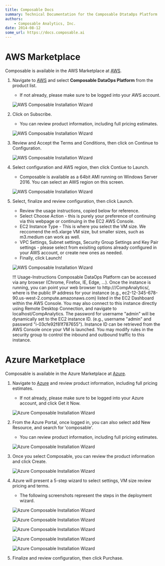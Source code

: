 ```yaml
---
title: Composable Docs
summary: Technical Documentation for the Composable DtataOps Platform
authors:
    - Composable Analytics, Inc.
date: 2014-08-12
some_url: https://docs.composable.ai
---
```


# AWS Marketplace

Composable is available in the AWS Marketplace at [AWS](https://aws.amazon.com/marketplace/seller-profile?id=911f5969-ae5e-4de9-acca-b8f606972771).

1. Navigate to [AWS](https://aws.amazon.com/marketplace/seller-profile?id=911f5969-ae5e-4de9-acca-b8f606972771) and select **Composable DataOps Platform** from the product list.
    - If not already, please make sure to be logged into your AWS account.
    
    ![AWS Composable Installation Wizard](img/01.04.AWS_Install_01.png)
    
2. Click on Subscribe. 
    - You can review product information, including full pricing estimates.

    ![AWS Composable Installation Wizard](img/01.04.AWS_Install_02.png)

3. Review and Accept the Terms and Conditions, then click on Continue to Configuration.

    ![AWS Composable Installation Wizard](img/01.04.AWS_Install_03.png)

4. Select configuration and AWS region, then click Contiue to Launch.
    - Composable is available as a 64bit AMI running on Windows Server 2016. You can select an AWS region on this screen.

    ![AWS Composable Installation Wizard](img/01.04.AWS_Install_04.png)

5. Select, finalize and review configuration, then click Launch.
    - Review the usage instructions, copied below for reference.    
    - Select Choose Action - this is purely your preference of continuing via this webpage or continuing in the EC2 AWS Console.
    - EC2 Instance Type - This is where you select the VM size. We reccomend the m5.xlarge VM size, but smaller sizes, such as m3.medium can work as well.
    - VPC Settings, Subnet settings, Security Group Settings and Key Pair settings - please select from exisiting options already configured in your AWS account, or create new ones as needed.
    - Finally, click Launch!

    ![AWS Composable Installation Wizard](img/01.04.AWS_Install_05.png)

    !!! Usage-Instructions
        Composable DataOps Platform can be accessed via any browser (Chrome, Firefox, IE, Edge, ...). Once the instance is running, you can point your web browser to http://<public hostname>/CompAnalytics/, where <public hostname> is the public IP address for your instance (e.g., ec2-12-345-678-90.us-west-2.compute.amazonaws.com) listed in the EC2 Dashboard within the AWS Console. You may also connect to this instance directly using Remote Desktop Connection, and navigate to localhost/CompAnalytics. The password for username "admin" will be dynamically set to the EC2 instance ID. (e.g., username "admin" and password "i-03cfe92f81f787655"). Instance ID can be retrieved from the AWS Console once your VM is launched. You may modify rules in the security group to control the inbound and outbound traffic to this instance.

# Azure Marketplace

Composable is available in the Azure Marketplace at [Azure](https://azuremarketplace.microsoft.com/en-us/marketplace/apps/composable.composable).

1. Navigate to [Azure](https://azuremarketplace.microsoft.com/en-us/marketplace/apps/composable.composable) and review product information, including full pricing estimates.
    - If not already, please make sure to be logged into your Azure account, and click Get it Now.
    
    ![Azure Composable Installation Wizard](img/01.04.Azure_Install_01.png)
    

2. From the Azure Portal, once logged in, you can also select add New Resource, and search for 'composable'. 
    - You can review product information, including full pricing estimates.

    ![Azure Composable Installation Wizard](img/01.04.Azure_Install_02.png)


3. Once you select Composable, you can review the product information and click Create.

    ![Azure Composable Installation Wizard](img/01.04.Azure_Install_03.png)


4. Azure will present a 5-step wizard to select settings, VM size review pricing and terms.
    - The following screenshots represent the steps in the deployment wizard.

    ![Azure Composable Installation Wizard](img/01.04.Azure_Install_04.png)

    ![Azure Composable Installation Wizard](img/01.04.Azure_Install_05.png)

    ![Azure Composable Installation Wizard](img/01.04.Azure_Install_06.png)

    ![Azure Composable Installation Wizard](img/01.04.Azure_Install_07.png)

    ![Azure Composable Installation Wizard](img/01.04.Azure_Install_08.png)

5. Finalize and review configuration, then click Purchase.